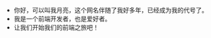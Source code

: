 - 你好，可以叫我月亮，这个网名伴随了我好多年，已经成为我的代号了。
- 我是一个前端开发者，也是爱好者。
- 让我们开始我们的前端之旅吧！

<!---
csj1328059093/csj1328059093 is a ✨ special ✨ repository because its `README.md` (this file) appears on your GitHub profile.
You can click the Preview link to take a look at your changes.
--->
